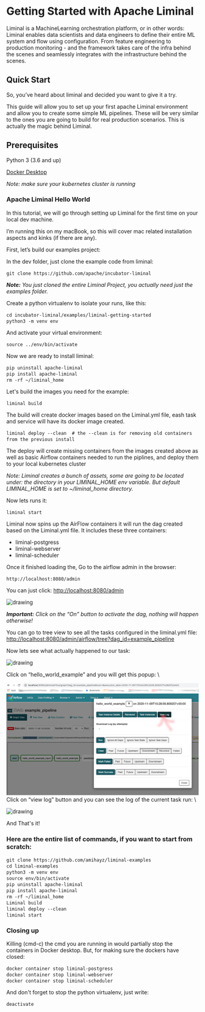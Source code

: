 

# Getting Started with Apache Liminal

Liminal is a MachineLearning orchestration platform, or in other words: Liminal enables data scientists and data engineers to define their entire ML system and flow using configuration. From feature engineering to production monitoring - and the framework takes care of the infra behind the scenes and seamlessly integrates with the infrastructure behind the scenes.



## Quick Start

So, you’ve heard about liminal and decided you want to give it a try.

This guide will allow you to set up your first apache Liminal environment and allow you to create some simple ML pipelines. These will be very similar to the ones you are going to build for real production scenarios. This is actually the magic behind Liminal.



## Prerequisites

Python 3 (3.6 and up)

[Docker Desktop](https://www.docker.com/products/docker-desktop)

*Note: make sure your kubernetes cluster is running*

### Apache Liminal Hello World

In this tutorial, we will go through setting up Liminal for the first time on your local dev machine.

I’m running this on my macBook, so this will cover mac related installation aspects and kinks (if there are any).

First, let’s build our examples project:

In the dev folder, just clone the example code from liminal:


```
git clone https://github.com/apache/incubator-liminal
```
***Note:*** *You just cloned the entire Liminal Project, you actually need just the examples folder.*

Create a python virtualenv to isolate your runs, like this:


```
cd incubator-liminal/examples/liminal-getting-started
python3 -m venv env
```


And activate your virtual environment:


```
source ../env/bin/activate
```

Now we are ready to install liminal:


```
pip uninstall apache-liminal 
pip install apache-liminal
rm -rf ~/liminal_home
```
Let's build the images you need for the example:
```
liminal build
```
The build will create docker images based on the Liminal.yml file, eash task and service will have its docker image created.


```
liminal deploy --clean  # the --clean is for removing old containers from the previous install
```
The deploy will create missing containers from the images created above as well as basic Airflow containers needed to run the piplines, and deploy them to your local kubernetes cluster

*Note: Liminal creates a bunch of assets, some are going to be located under: the directory in your LIMINAL_HOME env variable. But default LIMINAL_HOME is set to ~/liminal_home directory.*

Now lets runs it:
```
liminal start
```
Liminal now spins up the AirFlow containers it will run the dag created based on the Liminal.yml file.
It includes these three containers: 
* liminal-postgress
* liminal-webserver
* liminal-scheduler

Once it finished loading the, 
Go to the airflow admin in the browser:


```
http://localhost:8080/admin
```
You can just click: [http://localhost:8080/admin](http://localhost:8080/admin)


![drawing](nstatic/airflow_main.png)

***Important:** Click on the “On” button to activate the dag, nothing will happen otherwise!*

You can go to tree view to see all the tasks configured in the liminal.yml file: \
[http://localhost:8080/admin/airflow/tree?dag_id=example_pipeline](http://localhost:8080/admin/airflow/tree?dag_id=example_pipeline)

Now lets see what actually happened to our task:

![drawing](nstatic/airflow_view_dag.png)

Click on “hello_world_example” and you will get this popup: \

![drawing](nstatic/airflow_view_log.png) \
Click on “view log” button and you can see the log of the current task run: \


![drawing](nstatic/airflow_task_log.png)

And That's it!

### Here are the entire list of commands, if you want to start from scratch:

```
git clone https://github.com/amihayz/liminal-examples
cd liminal-examples
python3 -m venv env
source env/bin/activate
pip uninstall apache-liminal
pip install apache-liminal
rm -rf ~/liminal_home
Liminal build
liminal deploy --clean
liminal start
```

### Closing up

Killing (cmd-c) the cmd you are running in would partially stop the containers in Docker desktop.
But, for making sure the dockers have closed:


```
docker container stop liminal-postgress
docker container stop liminal-webserver
docker container stop liminal-scheduler
```


And don't forget to stop the python virtualenv, just write:


```
deactivate
```